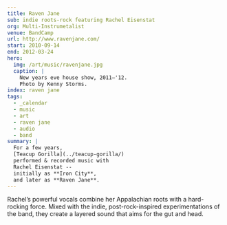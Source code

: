 ```yaml
---
title: Raven Jane
sub: indie roots-rock featuring Rachel Eisenstat
org: Multi-Instrumetalist
venue: BandCamp
url: http://www.ravenjane.com/
start: 2010-09-14
end: 2012-03-24
hero:
  img: /art/music/ravenjane.jpg
  caption: |
    New years eve house show, 2011—'12.
    Photo by Kenny Storms.
index: raven jane
tags:
  - _calendar
  - music
  - art
  - raven jane
  - audio
  - band
summary: |
  For a few years,
  [Teacup Gorilla](../teacup-gorilla/)
  performed & recorded music with
  Rachel Eisenstat --
  initially as **Iron City**,
  and later as **Raven Jane**.
---
```


Rachel’s powerful vocals
combine her Appalachian roots
with a hard-rocking force.
Mixed with the indie,
post-rock-inspired experimentations of the band,
they create a layered sound
that aims for the gut and head.
